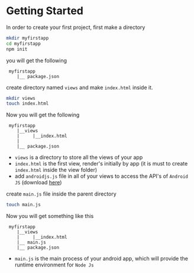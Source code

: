 # Getting Started
In order to create your first project, first make a directory
```sh
mkdir myfirstapp
cd myfirstapp
npm init
```
you will get the following 

```text
 myfirstapp
    |__ package.json
```

create directory named `views` and make `index.html` inside it.

```sh
mkdir views
touch index.html
```

Now you will get the following
```text
 myfirstapp
    |__views
    |     |__index.html
    |
    |__ package.json
```
- `views` is a directory to store all the views of your app
- `index.html` is the first view, render's initially by app (it is must to create `index.html` inside the view folder)
- add `androidjs.js` file in all of your views to access the API's of `Android JS` (download [here](https://github.com/android-js/androidjs/blob/master/lib/androidjs.js))

create `main.js` file inside the parent directory

```sh
touch main.js
```

Now you will get something like this

```text
 myfirstapp
    |__views
    |     |__index.html
    |__ main.js
    |__ package.json
```
- `main.js` is the main process of your android app, which will provide the runtime environment for `Node Js`